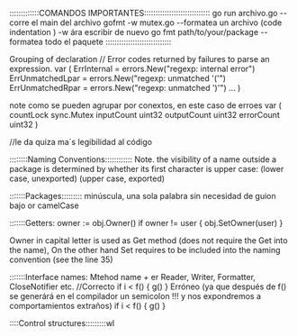 :::::::::::::COMANDOS IMPORTANTES:::::::::::::::::::::::::::::
go run archivo.go --corre el main del archivo
gofmt -w mutex.go --formatea un archivo (code indentation ) -w ára escribir de nuevo
go fmt path/to/your/package -- formatea todo el paquete
:::::::::::::::::::::::::::::


Grouping of declaration
// Error codes returned by failures to parse an expression.
var (
    ErrInternal      = errors.New("regexp: internal error")
    ErrUnmatchedLpar = errors.New("regexp: unmatched '('")
    ErrUnmatchedRpar = errors.New("regexp: unmatched ')'")
    ...
)

note como se pueden agrupar por conextos, en este caso de erroes
var (
    countLock   sync.Mutex
    inputCount  uint32
    outputCount uint32
    errorCount  uint32
)

//le da quiza ma´s legibilidad al código

::::::::Naming Conventions::::::::::::
Note. the visibility of a name outside a package is determined by whether its first character is upper case:
(lower case, unexported)
(upper case, exported)

:::::::Packages::::::::: minúscula, una sola palabra sin necesidad de guion bajo or camelCase

:::::::Getters: 
owner := obj.Owner()
if owner != user {
    obj.SetOwner(user)
}

Owner in capital letter is used as Get method (does not require the Get into the name), On the other hand Set requires to be included into the naming convention (see the line 35)

:::::::Interface names: Mtehod name + er 
Reader, Writer, Formatter, CloseNotifier etc.
//Correcto 
if i < f() {
    g()
}
Erróneo (ya que después de f() se generárá en el compilador un semicolon !!! y nos expondremos a comportamientos extraños)
if i < f() 
{
    g()
}

::::Control structures:::::::::wl
